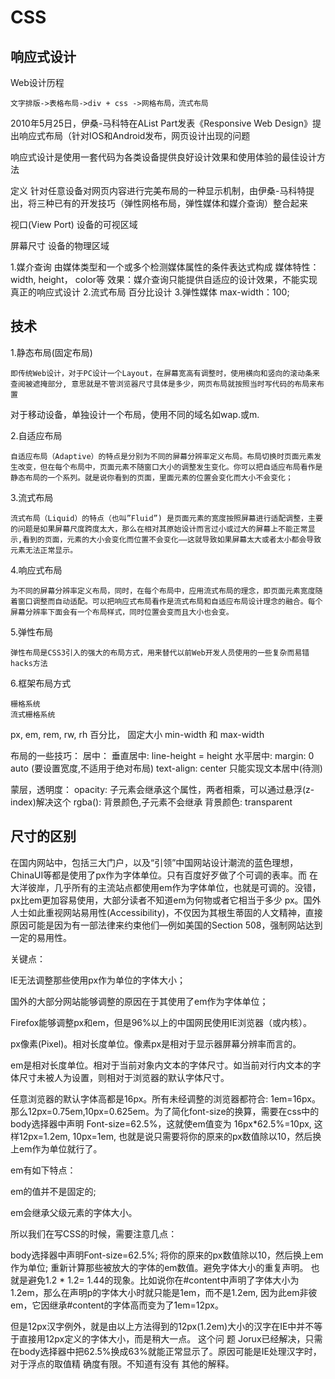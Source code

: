 # CSS

## 响应式设计

Web设计历程

    文字排版->表格布局->div + css ->网格布局，流式布局

2010年5月25日，伊桑-马科特在AList Part发表《Responsive Web Design》提出响应式布局（针对IOS和Android发布，网页设计出现的问题

响应式设计是使用一套代码为各类设备提供良好设计效果和使用体验的最佳设计方法

定义
    针对任意设备对网页内容进行完美布局的一种显示机制，由伊桑-马科特提出，将三种已有的开发技巧（弹性网格布局，弹性媒体和媒介查询）整合起来

视口(View Port)
    设备的可视区域

屏幕尺寸
    设备的物理区域

1.媒介查询
    由媒体类型和一个或多个检测媒体属性的条件表达式构成
    媒体特性：width, height， color等
    效果：媒介查询只能提供自适应的设计效果，不能实现真正的响应式设计
2.流式布局
    百分比设计
3.弹性媒体
    max-width：100;

## 技术

1.静态布局(固定布局)

    即传统Web设计，对于PC设计一个Layout，在屏幕宽高有调整时，使用横向和竖向的滚动条来查阅被遮掩部分, 意思就是不管浏览器尺寸具体是多少，网页布局就按照当时写代码的布局来布置

对于移动设备，单独设计一个布局，使用不同的域名如wap.或m.

2.自适应布局

    自适应布局（Adaptive）的特点是分别为不同的屏幕分辨率定义布局。布局切换时页面元素发生改变，但在每个布局中，页面元素不随窗口大小的调整发生变化。你可以把自适应布局看作是静态布局的一个系列。就是说你看到的页面，里面元素的位置会变化而大小不会变化；

3.流式布局

    流式布局（Liquid）的特点（也叫”Fluid”) 是页面元素的宽度按照屏幕进行适配调整，主要的问题是如果屏幕尺度跨度太大，那么在相对其原始设计而言过小或过大的屏幕上不能正常显示,看到的页面，元素的大小会变化而位置不会变化——这就导致如果屏幕太大或者太小都会导致元素无法正常显示。

4.响应式布局

    为不同的屏幕分辨率定义布局，同时，在每个布局中，应用流式布局的理念，即页面元素宽度随着窗口调整而自动适配。可以把响应式布局看作是流式布局和自适应布局设计理念的融合。每个屏幕分辨率下面会有一个布局样式，同时位置会变而且大小也会变。

5.弹性布局

    弹性布局是CSS3引入的强大的布局方式，用来替代以前Web开发人员使用的一些复杂而易错hacks方法

6.框架布局方式

    栅格系统
    流式栅格系统

px, em, rem, rw, rh
百分比， 固定大小
min-width 和 max-width

布局的一些技巧：
    居中：
        垂直居中: line-height = height
        水平居中:
                 margin: 0 auto (要设置宽度,不适用于绝对布局)
                 text-align: center 只能实现文本居中(待测)

蒙层，透明度：
    opacity: 子元素会继承这个属性，两者相乘，可以通过悬浮(z-index)解决这个
    rgba(): 背景颜色,子元素不会继承
    背景颜色: transparent

## 尺寸的区别

在国内网站中，包括三大门户，以及“引领”中国网站设计潮流的蓝色理想，ChinaUI等都是使用了px作为字体单位。只有百度好歹做了个可调的表率。而 在大洋彼岸，几乎所有的主流站点都使用em作为字体单位，也就是可调的。没错，px比em更加容易使用，大部分读者不知道em为何物或者它相当于多少 px。国外人士如此重视网站易用性(Accessibility)，不仅因为其根生蒂固的人文精神，直接原因可能是因为有一部法律来约束他们—例如美国的Section 508，强制网站达到一定的易用性。

关键点：

IE无法调整那些使用px作为单位的字体大小；

国外的大部分网站能够调整的原因在于其使用了em作为字体单位；

Firefox能够调整px和em，但是96%以上的中国网民使用IE浏览器（或内核）。

px像素(Pixel)。相对长度单位。像素px是相对于显示器屏幕分辨率而言的。

em是相对长度单位。相对于当前对象内文本的字体尺寸。如当前对行内文本的字体尺寸未被人为设置，则相对于浏览器的默认字体尺寸。

任意浏览器的默认字体高都是16px。所有未经调整的浏览器都符合: 1em=16px。那么12px=0.75em,10px=0.625em。为了简化font-size的换算，需要在css中的body选择器中声明 Font-size=62.5%，这就使em值变为 16px*62.5%=10px, 这样12px=1.2em, 10px=1em, 也就是说只需要将你的原来的px数值除以10，然后换上em作为单位就行了。

em有如下特点：

em的值并不是固定的;

em会继承父级元素的字体大小。

所以我们在写CSS的时候，需要注意几点：

body选择器中声明Font-size=62.5%;
将你的原来的px数值除以10，然后换上em作为单位;
重新计算那些被放大的字体的em数值。避免字体大小的重复声明。
也就是避免1.2 * 1.2= 1.44的现象。比如说你在#content中声明了字体大小为1.2em，那么在声明p的字体大小时就只能是1em，而不是1.2em, 因为此em非彼em，它因继承#content的字体高而变为了1em=12px。

但是12px汉字例外，就是由以上方法得到的12px(1.2em)大小的汉字在IE中并不等于直接用12px定义的字体大小，而是稍大一点。
这个问 题 Jorux已经解决，只需在body选择器中把62.5%换成63%就能正常显示了。原因可能是IE处理汉字时，对于浮点的取值精
确度有限。不知道有没有 其他的解释。
